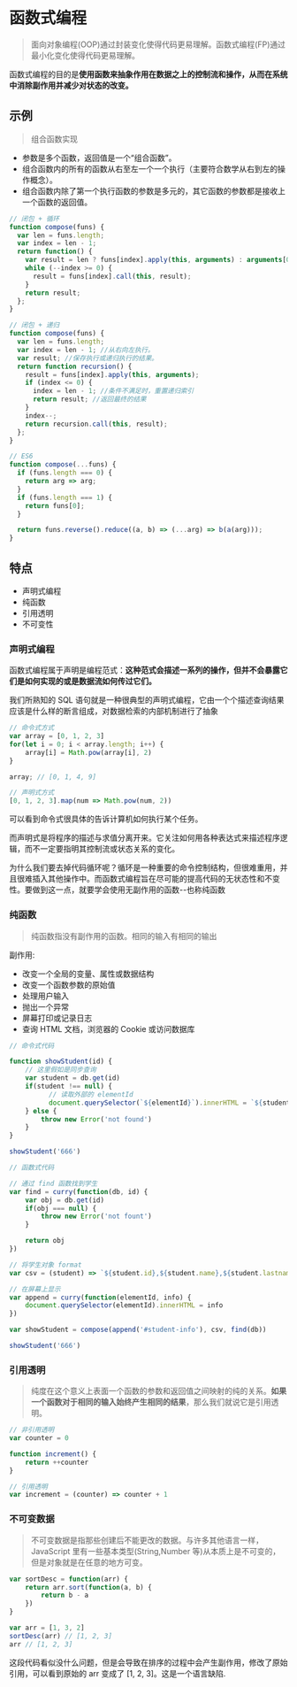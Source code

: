# 函数式编程

> 面向对象编程(OOP)通过封装变化使得代码更易理解。函数式编程(FP)通过最小化变化使得代码更易理解。

函数式编程的目的是**使用函数来抽象作用在数据之上的控制流和操作，从而在系统中消除副作用并减少对状态的改变。**

## 示例

> 组合函数实现

- 参数是多个函数，返回值是一个“组合函数”。
- 组合函数内的所有的函数从右至左一个一个执行（主要符合数学从右到左的操作概念）。
- 组合函数内除了第一个执行函数的参数是多元的，其它函数的参数都是接收上一个函数的返回值。

```js
// 闭包 + 循环
function compose(funs) {
  var len = funs.length;
  var index = len - 1;
  return function() {
    var result = len ? funs[index].apply(this, arguments) : arguments[0];
    while (--index >= 0) {
      result = funs[index].call(this, result);
    }
    return result;
  };
}

// 闭包 + 递归
function compose(funs) {
  var len = funs.length;
  var index = len - 1; //从右向左执行。
  var result; //保存执行或递归执行的结果。
  return function recursion() {
    result = funs[index].apply(this, arguments);
    if (index <= 0) {
      index = len - 1; //条件不满足时，重置递归索引
      return result; //返回最终的结果
    }
    index--;
    return recursion.call(this, result);
  };
}

// ES6
function compose(...funs) {
  if (funs.length === 0) {
    return arg => arg;
  }
  if (funs.length === 1) {
    return funs[0];
  }

  return funs.reverse().reduce((a, b) => (...arg) => b(a(arg)));
}

```


## 特点

- 声明式编程
- 纯函数
- 引用透明
- 不可变性

### 声明式编程

函数式编程属于声明是编程范式：**这种范式会描述一系列的操作，但并不会暴露它们是如何实现的或是数据流如何传过它们。**

我们所熟知的 SQL 语句就是一种很典型的声明式编程，它由一个个描述查询结果应该是什么样的断言组成，对数据检索的内部机制进行了抽象

```js
// 命令式方式
var array = [0, 1, 2, 3]
for(let i = 0; i < array.length; i++) {
    array[i] = Math.pow(array[i], 2)
}

array; // [0, 1, 4, 9]

// 声明式方式
[0, 1, 2, 3].map(num => Math.pow(num, 2))
```

可以看到命令式很具体的告诉计算机如何执行某个任务。

而声明式是将程序的描述与求值分离开来。它关注如何用各种表达式来描述程序逻辑，而不一定要指明其控制流或状态关系的变化。

为什么我们要去掉代码循环呢？循环是一种重要的命令控制结构，但很难重用，并且很难插入其他操作中。而函数式编程旨在尽可能的提高代码的无状态性和不变性。要做到这一点，就要学会使用无副作用的函数--也称纯函数

### 纯函数

> 纯函数指没有副作用的函数。相同的输入有相同的输出

副作用: 

- 改变一个全局的变量、属性或数据结构
- 改变一个函数参数的原始值
- 处理用户输入
- 抛出一个异常
- 屏幕打印或记录日志
- 查询 HTML 文档，浏览器的 Cookie 或访问数据库

```js
// 命令式代码

function showStudent(id) {
    // 这里假如是同步查询
    var student = db.get(id)
    if(student !== null) {
          // 读取外部的 elementId
          document.querySelector(`${elementId}`).innerHTML = `${student.id},${student.name},${student.lastname}`
    } else {
        throw new Error('not found')
    }
}

showStudent('666')

// 函数式代码

// 通过 find 函数找到学生
var find = curry(function(db, id) {
    var obj = db.get(id)
    if(obj === null) {
        throw new Error('not fount')
    }

    return obj
})

// 将学生对象 format
var csv = (student) => `${student.id},${student.name},${student.lastname}`

// 在屏幕上显示
var append = curry(function(elementId, info) {
    document.querySelector(elementId).innerHTML = info
})

var showStudent = compose(append('#student-info'), csv, find(db))

showStudent('666')
```

### 引用透明

> 纯度在这个意义上表面一个函数的参数和返回值之间映射的纯的关系。**如果一个函数对于相同的输入始终产生相同的结果**，那么我们就说它是引用透明。

```js
// 非引用透明
var counter = 0

function increment() {
    return ++counter
}

// 引用透明
var increment = (counter) => counter + 1
```

### 不可变数据

> 不可变数据是指那些创建后不能更改的数据。与许多其他语言一样，JavaScript 里有一些基本类型(String,Number 等)从本质上是不可变的，但是对象就是在任意的地方可变。

```js
var sortDesc = function(arr) {
    return arr.sort(function(a, b) {
        return b - a
    })
}

var arr = [1, 3, 2]
sortDesc(arr) // [1, 2, 3]
arr // [1, 2, 3]
```

这段代码看似没什么问题，但是会导致在排序的过程中会产生副作用，修改了原始引用，可以看到原始的 arr 变成了 [1, 2, 3]。这是一个语言缺陷.
